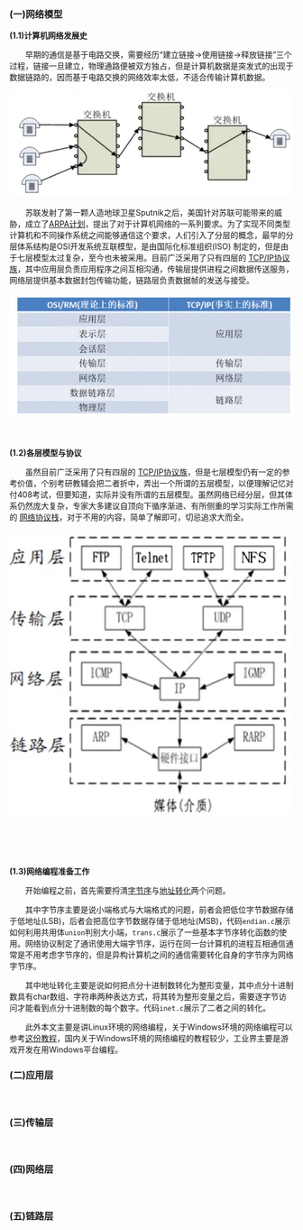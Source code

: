 ### (一)网络模型

**(1.1)计算机网络发展史**

　　早期的通信是基于电路交换，需要经历“建立链接→使用链接→释放链接”三个过程，链接一旦建立，物理通路便被双方独占，但是计算机数据是突发式的出现于数据链路的，因而基于电路交换的网络效率太低，不适合传输计算机数据。

![image-20220117094625889](images/image-20220117094625889.png)

　　苏联发射了第一颗人造地球卫星Sputnik之后，美国针对苏联可能带来的威胁，成立了[ARPA计划](https://www.wanweibaike.net/wiki-ARPANET)，提出了对于计算机网络的一系列要求。为了实现不同类型计算机和不同操作系统之间能够通信这个要求，人们引入了分层的概念，最早的分层体系结构是OSI开发系统互联模型，是由国际化标准组织(ISO) 制定的，但是由于七层模型太过复杂，至今也未被采用。目前广泛采用了只有四层的 [TCP/IP协议族](https://zhuanlan.zhihu.com/p/33889997)，其中应用层负责应用程序之间互相沟通，传输层提供进程之间数据传送服务，网络层提供基本数据封包传输功能，链路层负责数据帧的发送与接受。

![image-20220117093844566](images/image-20220117093844566.png)

　

**(1.2)各层模型与协议**

　　虽然目前广泛采用了只有四层的 [TCP/IP协议族](https://zhuanlan.zhihu.com/p/33889997)，但是七层模型仍有一定的参考价值，个别考研教辅会把二者折中，弄出一个所谓的五层模型，以便理解记忆对付408考试，但要知道，实际并没有所谓的五层模型。虽然网络已经分层，但其体系仍然庞大复杂，专家大多建议自顶向下循序渐进、有所侧重的学习实际工作所需的 [网络协议栈](https://www.cnblogs.com/sammyliu/p/5225623.html)，对于不用的内容，简单了解即可，切忌追求大而全。

![image-20220117100404362](images/image-20220117100404362.png)

　

　

**(1.3)网络编程准备工作**

　　开始编程之前，首先需要捋清[字节序](https://www.cnblogs.com/LubinLew/p/ByteOrder.html)与[地址转化](https://www.cnblogs.com/wintrysec/p/10616706.html)两个问题。

　　其中字节序主要是说小端格式与大端格式的问题，前者会把低位字节数据存储于低地址(LSB)，后者会把高位字节数据存储于低地址(MSB)，代码`endian.c`展示如何利用共用体`union`判别大小端，`trans.c`展示了一些基本字节序转化函数的使用。网络协议制定了通讯使用大端字节序，运行在同一台计算机的进程互相通信通常是不用考虑字节序的，但是异构计算机之间的通信需要转化自身的字节序为网络字节序。

　　其中地址转化主要是说如何把点分十进制数转化为整形变量，其中点分十进制数具有char数组、字符串两种表达方式，将其转为整形变量之后，需要逐字节访问才能看到点分十进制数的每个数字。代码`inet.c`展示了二者之间的转化。

　　此外本文主要是讲Linux环境的网络编程，关于Windows环境的网络编程可以参考[这份教程](https://www.winsocketdotnetworkprogramming.com/winsock2programming/index.html)，国内关于Windows环境的网络编程的教程较少，工业界主要是游戏开发在用Windows平台编程。



### (二)应用层

　

### (三)传输层

　

### (四)网络层

　

### (五)链路层

　



